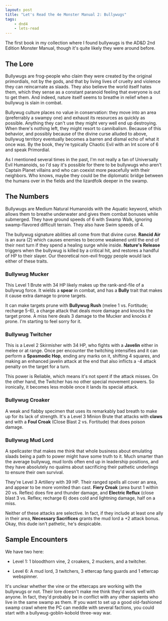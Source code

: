 ```yaml
---
layout: post
title: "Let's Read the 4e Monster Manual 2: Bullywugs"
tags:
    - dnd4
    - lets-read
---
```


The first book in my collection where I found bullywugs is the AD&D 2nd Edition
Monster Manual, though it's quite likely they were around before.

## The Lore

Bullywugs are frog-people who claim they were created by the original
primordials, not by the gods, and that by living lives of cruelty and violence
they can reincarnate as slaads. They also believe the world itself hates them,
which they sense as a constant paranoid feeling that everyone is out to get
them. And indeed, nature itself seems to breathe in relief when a bullywug is
slain in combat.

Bullywug culture places no value in conservation: they move into an area
(preferrably a swampy one) and exhaust its resources as quickly as
possible. Anything they can't use they might very well end up destroying. When
there's nothing left, they might resort to cannibalism. Because of this
behavior, and possibly because of the divine curse alluded to above, bullywug
territory eventually becomes a barren and dismal echo of what it once was. By
the book, they're typically Chaotic Evil with an Int score of 6 and speak
Primordial.

As I mentioned several times in the past, I'm not really a fan of Universally
Evil Humanoids, so I'd say it's possible for there to be bullywugs who aren't
Captain Planet villains and who can coexist more peacefully with their
neighbors. Who knows, maybe they could be the diplomatic bridge between the
humans over in the fields and the lizardfolk deeper in the swamp.

## The Numbers

Bullywugs are Medium Natural Humanoids with the Aquatic keyword, which allows
them to breathe underwater and gives them combat bonuses while submerged. They
have ground speeds of 6 with Swamp Walk, ignoring swamp-flavored difficult
terrain. They also have Swim speeds of 4.

The bullywug signature abilities all come from that divine curse. **Rancid Air**
is an aura (2) which causes enemies to become weakened until the end of their
next turn if they spend a healing surge while inside. **Nature's Release**
triggers when the bullywug is killed by a critical hit, and restores a handful
of HP to their slayer. Our theoretical non-evil froggy people would lack either
of these traits.

### Bullywug Mucker

This Level 1 Brute with 34 HP likely makes up the rank-and-file of a bullywug
force. It wields a **spear** in combat, and has a **Bully** trait that makes it
cause extra damage to prone targets.

It can make targets prune with **Bullywug Rush** (melee 1 vs. Fortitude;
recharge 5-6), a charge attack that deals more damage and knocks the target
prone. A miss here deals 3 damage to the Mucker and knocks _it_ prone. I'm
starting to feel sorry for it.

### Bullywug Twitcher

This is a Level 2 Skirmisher with 34 HP, who fights with a **Javelin** either in
melee or at range. Once per encounter the twitching intensifies and it can
perform a **Spasmodic Hop**, ending any marks on it, shifting 4 squares, and
making an enhanced javelin attack at the end that also inflicts a -4 attack
penalty on the target for a turn.

This power is Reliable, which means it's not spent if the attack misses. On the
other hand, the Twitcher has no other special movement powers. So ironically, it
becomes less mobile once it lands its special attack.

### Bullywug Croaker

A weak and flabby specimen that uses its remarkably bad breath to make up for
its lack of strength. It's a Level 3 Minion Brute that attacks with **claws**
and with a **Foul Croak** (Close Blast 2 vs. Fortitude) that does poison damage.

### Bullywug Mud Lord

A spellcaster that makes me think that whole business about emulating slaads
being a path to power might have some truth to it. Much smarter than the average
bullywug, mud lords often end up in leadership positions, and they have
absolutely no qualms about sacrificing their pathetic underlings to ensure their
own survival.

They're Level 3 Artillery with 39 HP. Their ranged spells all cover an area, and
appear to be more vomited than cast. **Fiery Croak** (area burst 1 within 20
vs. Reflex) does fire and thunder damage, and **Electric Reflux** (close blast 3
vs. Reflex; recharge 6) does cold and lightning damage, half on a miss.

Neither of these attacks are selective. In fact, if they include at least one
ally in their area, **Necessary Sacrifices** grants the mud lord a +2 attack
bonus. Okay, this dude isn't pathetic, he's despicable.

## Sample Encounters

We have two here:

- Level 1: 1 bloodthorn vine, 2 croakers, 2 muckers, and a twitcher.

- Level 6: A mud lord, 3 twitchers, 3 ettercap fang guards and 1 ettercap
  webspinner.

It's unclear whether the vine or the ettercaps are working with the bullywugs or
not. Their lore doesn't make me think they'd work well with anyone. In fact,
they'd probably be in conflict with any other sapients who live in the same
swamp as them. If you want to set up a good old-fashioned swamp crawl where the
PC can meddle with several factions, you could start with a
bullywug-goblin-kobold three-way war.
